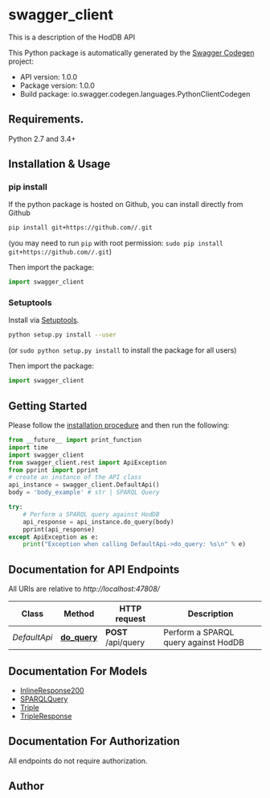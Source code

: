 # swagger_client
This is a description of the HodDB API

This Python package is automatically generated by the [Swagger Codegen](https://github.com/swagger-api/swagger-codegen) project:

- API version: 1.0.0
- Package version: 1.0.0
- Build package: io.swagger.codegen.languages.PythonClientCodegen

## Requirements.

Python 2.7 and 3.4+

## Installation & Usage
### pip install

If the python package is hosted on Github, you can install directly from Github

```sh
pip install git+https://github.com//.git
```
(you may need to run `pip` with root permission: `sudo pip install git+https://github.com//.git`)

Then import the package:
```python
import swagger_client 
```

### Setuptools

Install via [Setuptools](http://pypi.python.org/pypi/setuptools).

```sh
python setup.py install --user
```
(or `sudo python setup.py install` to install the package for all users)

Then import the package:
```python
import swagger_client
```

## Getting Started

Please follow the [installation procedure](#installation--usage) and then run the following:

```python
from __future__ import print_function
import time
import swagger_client
from swagger_client.rest import ApiException
from pprint import pprint
# create an instance of the API class
api_instance = swagger_client.DefaultApi()
body = 'body_example' # str | SPARQL Query

try:
    # Perform a SPARQL query against HodDB
    api_response = api_instance.do_query(body)
    pprint(api_response)
except ApiException as e:
    print("Exception when calling DefaultApi->do_query: %s\n" % e)

```

## Documentation for API Endpoints

All URIs are relative to *http://localhost:47808/*

Class | Method | HTTP request | Description
------------ | ------------- | ------------- | -------------
*DefaultApi* | [**do_query**](docs/DefaultApi.md#do_query) | **POST** /api/query | Perform a SPARQL query against HodDB


## Documentation For Models

 - [InlineResponse200](docs/InlineResponse200.md)
 - [SPARQLQuery](docs/SPARQLQuery.md)
 - [Triple](docs/Triple.md)
 - [TripleResponse](docs/TripleResponse.md)


## Documentation For Authorization

 All endpoints do not require authorization.


## Author



